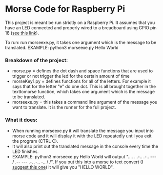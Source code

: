 # Morse Code for Raspberry Pi

This project is meant be run strictly on a Raspberry Pi. It assumes that you have an LED connected and properly wired to a breadboard using GPIO pin 18 ([see this link](https://cdn.shopify.com/s/files/1/0176/3274/files/LEDs-BB400-1LED_bb_grande.png?6398700510979146820)).

To run: run morseexe.py, it takes one argument which is the message to be translated. EXAMPLE: python3 morseexe.py Hello World

### Breakdown of the project:
  - morse.py = defines the dot dash and space functions that are used to trigger or not trigger the led for the certain amount of time
  - morseKey1.py = defines functions for all of the letters. For example it says that for the letter "e" do one dot. This is all brought together in the texttomorse function, which takes one argument which is the message to be translated.
  - morseexe.py = this takes a command line argument of the message you want to translate. It is the runner for the full project.

### What it does:
  - When running morseexe.py it will translate the message you input into morse code and it will display it with the LED repeatedly until you exit the program (CTRL C).
  - It will also print out the translated message in the console every time the LED finishes.
  - EXAMPLE: python3 morseexe.py Hello World will output ".... . .-.. .-.. --- / .-- --- .-. .-.. -.. / /". If you put this into a morse to text convert ([I suggest this one](https://morsecode.scphillips.com/translator.html)) it will give you "HELLO WORLD".
